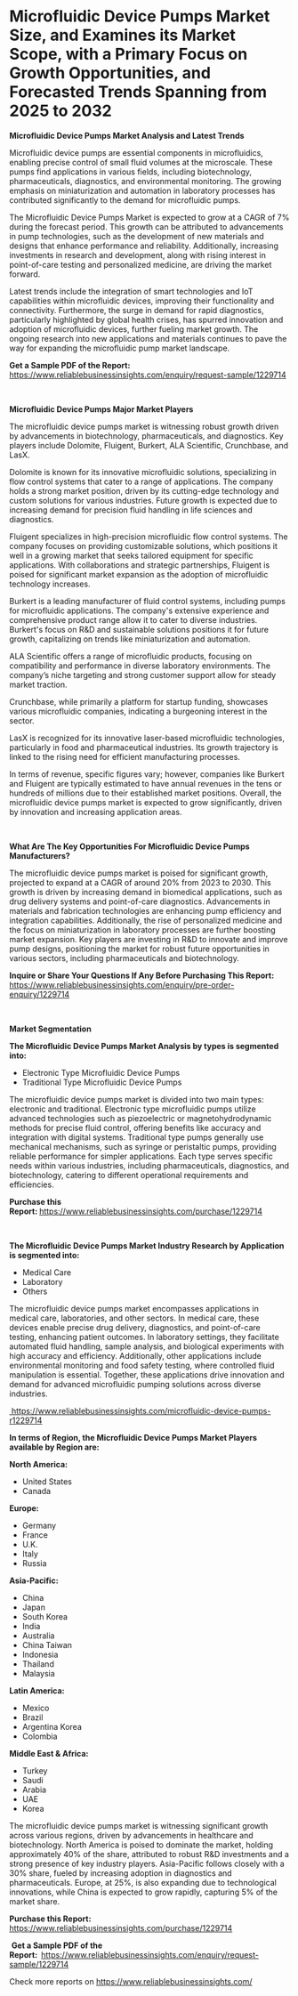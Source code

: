 <p><h1>Microfluidic Device Pumps Market Size, and Examines its Market Scope, with a Primary Focus on Growth Opportunities, and Forecasted Trends Spanning from 2025 to 2032</h1></p><p><strong>Microfluidic Device Pumps Market Analysis and Latest Trends</strong></p>
<p><p>Microfluidic device pumps are essential components in microfluidics, enabling precise control of small fluid volumes at the microscale. These pumps find applications in various fields, including biotechnology, pharmaceuticals, diagnostics, and environmental monitoring. The growing emphasis on miniaturization and automation in laboratory processes has contributed significantly to the demand for microfluidic pumps. </p><p>The Microfluidic Device Pumps Market is expected to grow at a CAGR of 7% during the forecast period. This growth can be attributed to advancements in pump technologies, such as the development of new materials and designs that enhance performance and reliability. Additionally, increasing investments in research and development, along with rising interest in point-of-care testing and personalized medicine, are driving the market forward.</p><p>Latest trends include the integration of smart technologies and IoT capabilities within microfluidic devices, improving their functionality and connectivity. Furthermore, the surge in demand for rapid diagnostics, particularly highlighted by global health crises, has spurred innovation and adoption of microfluidic devices, further fueling market growth. The ongoing research into new applications and materials continues to pave the way for expanding the microfluidic pump market landscape.</p></p>
<p><strong>Get a Sample PDF of the Report:&nbsp;</strong> <a href="https://www.reliablebusinessinsights.com/enquiry/request-sample/1229714?utm_campaign=3288&utm_medium=2&utm_source=Github&utm_content=ia&utm_term=12042025&utm_id=microfluidic-device-pumps">https://www.reliablebusinessinsights.com/enquiry/request-sample/1229714</a></p>
<p>&nbsp;</p>
<p><strong>Microfluidic Device Pumps Major Market Players</strong></p>
<p><p>The microfluidic device pumps market is witnessing robust growth driven by advancements in biotechnology, pharmaceuticals, and diagnostics. Key players include Dolomite, Fluigent, Burkert, ALA Scientific, Crunchbase, and LasX.</p><p>Dolomite is known for its innovative microfluidic solutions, specializing in flow control systems that cater to a range of applications. The company holds a strong market position, driven by its cutting-edge technology and custom solutions for various industries. Future growth is expected due to increasing demand for precision fluid handling in life sciences and diagnostics.</p><p>Fluigent specializes in high-precision microfluidic flow control systems. The company focuses on providing customizable solutions, which positions it well in a growing market that seeks tailored equipment for specific applications. With collaborations and strategic partnerships, Fluigent is poised for significant market expansion as the adoption of microfluidic technology increases.</p><p>Burkert is a leading manufacturer of fluid control systems, including pumps for microfluidic applications. The company's extensive experience and comprehensive product range allow it to cater to diverse industries. Burkert's focus on R&D and sustainable solutions positions it for future growth, capitalizing on trends like miniaturization and automation.</p><p>ALA Scientific offers a range of microfluidic products, focusing on compatibility and performance in diverse laboratory environments. The company’s niche targeting and strong customer support allow for steady market traction.</p><p>Crunchbase, while primarily a platform for startup funding, showcases various microfluidic companies, indicating a burgeoning interest in the sector.</p><p>LasX is recognized for its innovative laser-based microfluidic technologies, particularly in food and pharmaceutical industries. Its growth trajectory is linked to the rising need for efficient manufacturing processes.</p><p>In terms of revenue, specific figures vary; however, companies like Burkert and Fluigent are typically estimated to have annual revenues in the tens or hundreds of millions due to their established market positions. Overall, the microfluidic device pumps market is expected to grow significantly, driven by innovation and increasing application areas.</p></p>
<p>&nbsp;</p>
<p><strong>What Are The Key Opportunities For Microfluidic Device Pumps Manufacturers?</strong></p>
<p><p>The microfluidic device pumps market is poised for significant growth, projected to expand at a CAGR of around 20% from 2023 to 2030. This growth is driven by increasing demand in biomedical applications, such as drug delivery systems and point-of-care diagnostics. Advancements in materials and fabrication technologies are enhancing pump efficiency and integration capabilities. Additionally, the rise of personalized medicine and the focus on miniaturization in laboratory processes are further boosting market expansion. Key players are investing in R&D to innovate and improve pump designs, positioning the market for robust future opportunities in various sectors, including pharmaceuticals and biotechnology.</p></p>
<p><strong>Inquire or Share Your Questions If Any Before Purchasing This Report:</strong> <a href="https://www.reliablebusinessinsights.com/enquiry/pre-order-enquiry/1229714?utm_campaign=3288&utm_medium=2&utm_source=Github&utm_content=ia&utm_term=12042025&utm_id=microfluidic-device-pumps">https://www.reliablebusinessinsights.com/enquiry/pre-order-enquiry/1229714</a></p>
<p>&nbsp;</p>
<p><strong>Market Segmentation</strong></p>
<p><strong>The Microfluidic Device Pumps Market Analysis by types is segmented into:</strong></p>
<p><ul><li>Electronic Type Microfluidic Device Pumps</li><li>Traditional Type Microfluidic Device Pumps</li></ul></p>
<p><p>The microfluidic device pumps market is divided into two main types: electronic and traditional. Electronic type microfluidic pumps utilize advanced technologies such as piezoelectric or magnetohydrodynamic methods for precise fluid control, offering benefits like accuracy and integration with digital systems. Traditional type pumps generally use mechanical mechanisms, such as syringe or peristaltic pumps, providing reliable performance for simpler applications. Each type serves specific needs within various industries, including pharmaceuticals, diagnostics, and biotechnology, catering to different operational requirements and efficiencies.</p></p>
<p><strong>Purchase this Report:&nbsp;</strong><a href="https://www.reliablebusinessinsights.com/purchase/1229714?utm_campaign=3288&utm_medium=2&utm_source=Github&utm_content=ia&utm_term=12042025&utm_id=microfluidic-device-pumps">https://www.reliablebusinessinsights.com/purchase/1229714</a></p>
<p>&nbsp;</p>
<p><strong>The Microfluidic Device Pumps Market Industry Research by Application is segmented into:</strong></p>
<p><ul><li>Medical Care</li><li>Laboratory</li><li>Others</li></ul></p>
<p><p>The microfluidic device pumps market encompasses applications in medical care, laboratories, and other sectors. In medical care, these devices enable precise drug delivery, diagnostics, and point-of-care testing, enhancing patient outcomes. In laboratory settings, they facilitate automated fluid handling, sample analysis, and biological experiments with high accuracy and efficiency. Additionally, other applications include environmental monitoring and food safety testing, where controlled fluid manipulation is essential. Together, these applications drive innovation and demand for advanced microfluidic pumping solutions across diverse industries.</p></p>
<p><a href="https://www.reliablebusinessinsights.com/microfluidic-device-pumps-r1229714?utm_campaign=3288&utm_medium=2&utm_source=Github&utm_content=ia&utm_term=12042025&utm_id=microfluidic-device-pumps">&nbsp;https://www.reliablebusinessinsights.com/microfluidic-device-pumps-r1229714</a></p>
<p><strong>In terms of Region, the Microfluidic Device Pumps Market Players available by Region are:</strong></p>
<p>
    <p> <strong> North America: </strong>
        <ul>
            <li>United States</li>
            <li>Canada</li>
        </ul>
        </p> 
    <p> <strong> Europe: </strong>
        <ul>
            <li>Germany</li>
            <li>France</li>
            <li>U.K.</li>
            <li>Italy</li>
            <li>Russia</li>
        </ul>
        </p> 
    <p> <strong> Asia-Pacific: </strong>
        <ul>
            <li>China</li>
            <li>Japan</li>
            <li>South Korea</li>
            <li>India</li>
            <li>Australia</li>
            <li>China Taiwan</li>
            <li>Indonesia</li>
            <li>Thailand</li>
            <li>Malaysia</li>
        </ul>
        </p> 
    <p> <strong> Latin America: </strong>
        <ul>
            <li>Mexico</li>
            <li>Brazil</li>
            <li>Argentina Korea</li>
            <li>Colombia</li>
        </ul>
        </p> 
    <p> <strong> Middle East & Africa: </strong>
        <ul>
            <li>Turkey</li>
            <li>Saudi</li>
            <li>Arabia</li>
            <li>UAE</li>
            <li>Korea</li>
        </ul>
    </p>
    </p>
<p><p>The microfluidic device pumps market is witnessing significant growth across various regions, driven by advancements in healthcare and biotechnology. North America is poised to dominate the market, holding approximately 40% of the share, attributed to robust R&D investments and a strong presence of key industry players. Asia-Pacific follows closely with a 30% share, fueled by increasing adoption in diagnostics and pharmaceuticals. Europe, at 25%, is also expanding due to technological innovations, while China is expected to grow rapidly, capturing 5% of the market share.</p></p>
<p><strong>Purchase this Report: </strong><a href="https://www.reliablebusinessinsights.com/purchase/1229714?utm_campaign=3288&utm_medium=2&utm_source=Github&utm_content=ia&utm_term=12042025&utm_id=microfluidic-device-pumps">https://www.reliablebusinessinsights.com/purchase/1229714</a></p>
<p>&nbsp;<strong>Get a Sample PDF of the Report:&nbsp;&nbsp;</strong><a href="https://www.reliablebusinessinsights.com/enquiry/request-sample/1229714?utm_campaign=3288&utm_medium=2&utm_source=Github&utm_content=ia&utm_term=12042025&utm_id=microfluidic-device-pumps">https://www.reliablebusinessinsights.com/enquiry/request-sample/1229714</a></p>
<p><strong></strong></p>
<p>Check more reports on <a href="https://www.reliablebusinessinsights.com/?utm_campaign=3288&utm_medium=2&utm_source=Github&utm_content=ia&utm_term=12042025&utm_id=microfluidic-device-pumps">https://www.reliablebusinessinsights.com/</a></p>